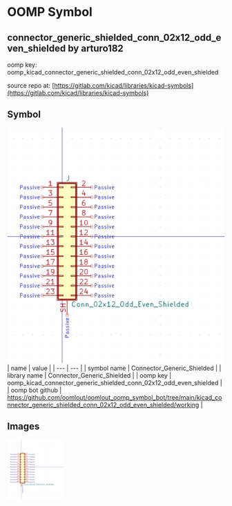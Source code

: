 # OOMP Symbol  
## connector_generic_shielded_conn_02x12_odd_even_shielded  by arturo182  
  
oomp key: oomp_kicad_connector_generic_shielded_conn_02x12_odd_even_shielded  
  
source repo at: [https://gitlab.com/kicad/libraries/kicad-symbols](https://gitlab.com/kicad/libraries/kicad-symbols)  
## Symbol  
  
[![working.png](working_600.png)](working.png)  
| name | value | 
| --- | --- | 
| symbol name | Connector_Generic_Shielded | 
| library name | Connector_Generic_Shielded | 
| oomp key | oomp_kicad_connector_generic_shielded_conn_02x12_odd_even_shielded | 
| oomp bot github | https://github.com/oomlout/oomlout_oomp_symbol_bot/tree/main/kicad_connector_generic_shielded_conn_02x12_odd_even_shielded/working | 
## Images  
  
[![working.png](working_140.png)](working.png)  
